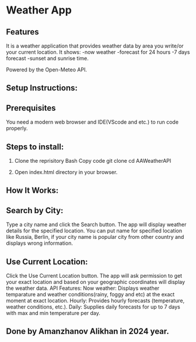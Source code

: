 # Weather App 
## Features
It is a weather application that provides weather data by area you write/or your current location. It shows: 
-now weather
-forecast for 24 hours
-7 days forecast
-sunset and sunrise time. 

Powered by the Open-Meteo API.

## Setup Instructions: 
## Prerequisites
You need a modern web browser and IDE(VScode and etc.) to run code properly. 

## Steps to install:
1. Clone the reprisitory 
Bash
Copy code 
git clone
cd AAWeatherAPI

2. Open index.html directory in your browser.

## How It Works:
## Search by City:
Type a city name and click the Search button. The app will display weather details for the specified location. You can put name for specified location like Russia, Berlin, if your city name is popular city from other country and displays wrong information.

## Use Current Location:
Click the Use Current Location button. The app will ask permission to get your exact location and based on your geographic coordinates will display the weather data.
API Features:
Now weather: Displays weather temparature and weather conditions(rainy, foggy and etc) at the exact moment at exact location.
Hourly: Provides hourly forecasts (temperature, weather conditions, etc.).
Daily: Supplies daily forecasts for up to 7 days with max and min temperature per day. 

## Done by Amanzhanov Alikhan in 2024 year. 
